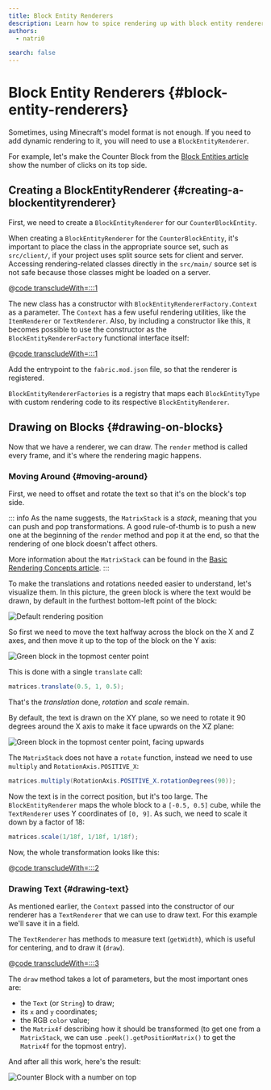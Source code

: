 ```yaml
---
title: Block Entity Renderers
description: Learn how to spice rendering up with block entity renderers.
authors:
  - natri0

search: false
---
```


# Block Entity Renderers {#block-entity-renderers}

Sometimes, using Minecraft's model format is not enough. If you need to add dynamic rendering to it, you will need to use a `BlockEntityRenderer`.

For example, let's make the Counter Block from the [Block Entities article](../blocks/block-entities) show the number of clicks on its top side.

## Creating a BlockEntityRenderer {#creating-a-blockentityrenderer}

First, we need to create a `BlockEntityRenderer` for our `CounterBlockEntity`.

When creating a `BlockEntityRenderer` for the `CounterBlockEntity`, it's important to place the class in the appropriate source set, such as `src/client/`, if your project uses split source sets for client and server. Accessing rendering-related classes directly in the `src/main/` source set is not safe because those classes might be loaded on a server.

@[code transcludeWith=:::1](@/reference/1.21/src/client/java/com/example/docs/rendering/blockentity/CounterBlockEntityRenderer.java)

The new class has a constructor with `BlockEntityRendererFactory.Context` as a parameter. The `Context` has a few useful rendering utilities, like the `ItemRenderer` or `TextRenderer`.
Also, by including a constructor like this, it becomes possible to use the constructor as the `BlockEntityRendererFactory` functional interface itself:

@[code transcludeWith=:::1](@/reference/1.21/src/client/java/com/example/docs/FabricDocsBlockEntityRenderer.java)

Add the entrypoint to the `fabric.mod.json` file, so that the renderer is registered.

`BlockEntityRendererFactories` is a registry that maps each `BlockEntityType` with custom rendering code to its respective `BlockEntityRenderer`.

## Drawing on Blocks {#drawing-on-blocks}

Now that we have a renderer, we can draw. The `render` method is called every frame, and it's where the rendering magic happens.

### Moving Around {#moving-around}

First, we need to offset and rotate the text so that it's on the block's top side.

::: info
As the name suggests, the `MatrixStack` is a _stack_, meaning that you can push and pop transformations.
A good rule-of-thumb is to push a new one at the beginning of the `render` method and pop it at the end, so that the rendering of one block doesn't affect others.

More information about the `MatrixStack` can be found in the [Basic Rendering Concepts article](../rendering/basic-concepts).
:::

To make the translations and rotations needed easier to understand, let's visualize them. In this picture, the green block is where the text would be drawn, by default in the furthest bottom-left point of the block:

![Default rendering position](/assets/develop/blocks/block_entity_renderer_1.png)

So first we need to move the text halfway across the block on the X and Z axes, and then move it up to the top of the block on the Y axis:

![Green block in the topmost center point](/assets/develop/blocks/block_entity_renderer_2.png)

This is done with a single `translate` call:

```java
matrices.translate(0.5, 1, 0.5);
```

That's the _translation_ done, _rotation_ and _scale_ remain.

By default, the text is drawn on the XY plane, so we need to rotate it 90 degrees around the X axis to make it face upwards on the XZ plane:

![Green block in the topmost center point, facing upwards](/assets/develop/blocks/block_entity_renderer_3.png)

The `MatrixStack` does not have a `rotate` function, instead we need to use `multiply` and `RotationAxis.POSITIVE_X`:

```java
matrices.multiply(RotationAxis.POSITIVE_X.rotationDegrees(90));
```

Now the text is in the correct position, but it's too large. The `BlockEntityRenderer` maps the whole block to a `[-0.5, 0.5]` cube, while the `TextRenderer` uses Y coordinates of `[0, 9]`. As such, we need to scale it down by a factor of 18:

```java
matrices.scale(1/18f, 1/18f, 1/18f);
```

Now, the whole transformation looks like this:

@[code transcludeWith=:::2](@/reference/1.21/src/client/java/com/example/docs/rendering/blockentity/CounterBlockEntityRenderer.java)

### Drawing Text {#drawing-text}

As mentioned earlier, the `Context` passed into the constructor of our renderer has a `TextRenderer` that we can use to draw text. For this example we'll save it in a field.

The `TextRenderer` has methods to measure text (`getWidth`), which is useful for centering, and to draw it (`draw`).

@[code transcludeWith=:::3](@/reference/1.21/src/client/java/com/example/docs/rendering/blockentity/CounterBlockEntityRenderer.java)

The `draw` method takes a lot of parameters, but the most important ones are:

- the `Text` (or `String`) to draw;
- its `x` and `y` coordinates;
- the RGB `color` value;
- the `Matrix4f` describing how it should be transformed (to get one from a `MatrixStack`, we can use `.peek().getPositionMatrix()` to get the `Matrix4f` for the topmost entry).

And after all this work, here's the result:

![Counter Block with a number on top](/assets/develop/blocks/block_entity_renderer_4.png)
